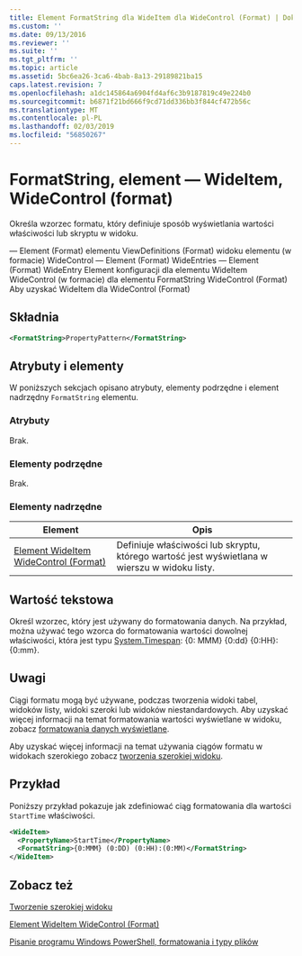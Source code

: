 ```yaml
---
title: Element FormatString dla WideItem dla WideControl (Format) | Dokumentacja firmy Microsoft
ms.custom: ''
ms.date: 09/13/2016
ms.reviewer: ''
ms.suite: ''
ms.tgt_pltfrm: ''
ms.topic: article
ms.assetid: 5bc6ea26-3ca6-4bab-8a13-29189821ba15
caps.latest.revision: 7
ms.openlocfilehash: a1dc145864a6904fd4af6c3b9187819c49e224b0
ms.sourcegitcommit: b6871f21bd666f9cd71dd336bb3f844cf472b56c
ms.translationtype: MT
ms.contentlocale: pl-PL
ms.lasthandoff: 02/03/2019
ms.locfileid: "56850267"
---
```

# <a name="formatstring-element-for-wideitem-for-widecontrol-format"></a>FormatString, element — WideItem, WideControl (format)

Określa wzorzec formatu, który definiuje sposób wyświetlania wartości właściwości lub skryptu w widoku.

— Element (Format) elementu ViewDefinitions (Format) widoku elementu (w formacie) WideControl — Element (Format) WideEntries — Element (Format) WideEntry Element konfiguracji dla elementu WideItem WideControl (w formacie) dla elementu FormatString WideControl (Format) Aby uzyskać WideItem dla WideControl (Format)

## <a name="syntax"></a>Składnia

```xml
<FormatString>PropertyPattern</FormatString>
```

## <a name="attributes-and-elements"></a>Atrybuty i elementy

W poniższych sekcjach opisano atrybuty, elementy podrzędne i element nadrzędny `FormatString` elementu.

### <a name="attributes"></a>Atrybuty

Brak.

### <a name="child-elements"></a>Elementy podrzędne

Brak.

### <a name="parent-elements"></a>Elementy nadrzędne

|Element|Opis|
|-------------|-----------------|
|[Element WideItem WideControl (Format)](./wideitem-element-for-widecontrol-format.md)|Definiuje właściwości lub skryptu, którego wartość jest wyświetlana w wierszu w widoku listy.|

## <a name="text-value"></a>Wartość tekstowa

Określ wzorzec, który jest używany do formatowania danych. Na przykład, można używać tego wzorca do formatowania wartości dowolnej właściwości, która jest typu [System.Timespan](/dotnet/api/System.TimeSpan): {0: MMM} {0:dd} {0:HH}: {0:mm}.

## <a name="remarks"></a>Uwagi

Ciągi formatu mogą być używane, podczas tworzenia widoki tabel, widoków listy, widoki szeroki lub widoków niestandardowych. Aby uzyskać więcej informacji na temat formatowania wartości wyświetlane w widoku, zobacz [formatowania danych wyświetlane](./formatting-displayed-data.md).

Aby uzyskać więcej informacji na temat używania ciągów formatu w widokach szerokiego zobacz [tworzenia szerokiej widoku](./creating-a-wide-view.md).

## <a name="example"></a>Przykład

Poniższy przykład pokazuje jak zdefiniować ciąg formatowania dla wartości `StartTime` właściwości.

```xml
<WideItem>
  <PropertyName>StartTime</PropertyName>
  <FormatString>{0:MMM} (0:DD) (0:HH):(0:MM)</FormatString>
</WideItem>
```

## <a name="see-also"></a>Zobacz też

[Tworzenie szerokiej widoku](./creating-a-wide-view.md)

[Element WideItem WideControl (Format)](./wideitem-element-for-widecontrol-format.md)

[Pisanie programu Windows PowerShell, formatowania i typy plików](./writing-a-powershell-formatting-file.md)
